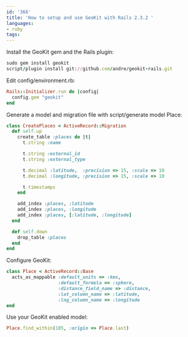 ```yaml
---
id: '366'
title: 'How to setup and use GeoKit with Rails 2.3.2 '
languages:
- ruby
tags:
---
```

Install the GeoKit gem and the Rails plugin:


```ruby
sudo gem install geokit
script/plugin install git://github.com/andre/geokit-rails.git
```
    

Edit config/environment.rb:


```ruby
Rails::Initializer.run do |config|
  config.gem "geokit"
end
```
    

Generate a model and migration file with script/generate model Place:


```ruby
class CreatePlaces < ActiveRecord::Migration
  def self.up
    create_table :places do |t|
      t.string :name

      t.string :external_id
      t.string :external_type

      t.decimal :latitude,  :precision => 15, :scale => 10
      t.decimal :longitude, :precision => 15, :scale => 10

      t.timestamps
    end

    add_index :places, :latitude
    add_index :places, :longitude
    add_index :places, [:latitude, :longitude]
  end

  def self.down
    drop_table :places
  end
end
```
    

Configure GeoKit:


```ruby
class Place < ActiveRecord::Base
  acts_as_mappable :default_units => :kms, 
                   :default_formula => :sphere, 
                   :distance_field_name => :distance,
                   :lat_column_name => :latitude,
                   :lng_column_name => :longitude
end
```
    

Use your GeoKit enabled model:


```ruby
Place.find_within(105, :origin => Place.last)
```
    

